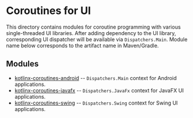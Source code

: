 # Coroutines for UI

This directory contains modules for coroutine programming with various single-threaded UI libraries.
After adding dependency to the UI library, corresponding UI dispatcher will be available via `Dispatchers.Main`.
Module name below corresponds to the artifact name in Maven/Gradle.

## Modules

* [kotlinx-coroutines-android](kotlinx-coroutines-android/README.md) -- `Dispatchers.Main` context for Android applications.
* [kotlinx-coroutines-javafx](kotlinx-coroutines-javafx/README.md) -- `Dispatchers.JavaFx` context for JavaFX UI applications.
* [kotlinx-coroutines-swing](kotlinx-coroutines-swing/README.md) -- `Dispatchers.Swing` context for Swing UI applications.
